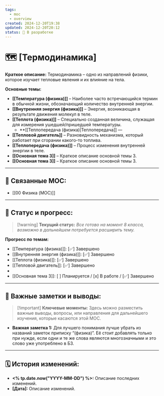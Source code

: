 ```yaml
---
tags:
  - moc
  - overview
created: 2024-12-20T19:38
updated: 2024-12-20T20:12
status: 🚧 В разработке
---
```


# 🗺️ **[Термодинамика]**

**Краткое описание:**  Термодинамика – одно из направлений физики, которое изучает тепловые явления и их влияние на тела.

**Основные темы:**

- **[[Температура (физика)]]** –  Наиболее часто встречающийся термин в обычной жизни, обозначающий количество внутренней энергии.
- **[[Внутренняя энергия (физика)]]** –  Энергия, возникающая в результате движения молекул в теле.
- **[[Теплота (физика)]]**  –  Специально созданная величина, служащая для измерения ушедшей/пришедшей температуры.
	- **[[Теплопередача (физика)|Теплопередача]] — 
-  **[[Тепловой двигатель]]**  –  Разновидность механизма, который работает при сгорании какого-то топлива.
-  **[[Теплопередача (физика)]]**  –  Процесс изменения внутренней энергии в теле.
-  **[[Основная тема 3]]**  –  Краткое описание основной темы 3.
-  **[[Основная тема 3]]**  –  Краткое описание основной темы 3.

---

## 🔗 **Связанные MOC:**

- [[00 Физика (MOC)]]
- - -
## 🚦 **Статус и прогресс:**

> [!warning] **Текущий статус:** _Все готово на момент 8 класса, возможно в дальнейшем потребуется расширить тему._

**Прогресс по темам:**

- [[Температура (физика)]]:   [✅] Завершено
- [[Внутренняя энергия (физика)]]:   [✅] Завершено
- [[Теплота (физика)]]:  [✅] Завершено
- [[Тепловой двигатель]]: [✅] Завершено
- 
- [[Основная тема 3]]:  [ ] Планируется / [x] В работе / [✅] Завершено

---

## 📌 **Важные заметки и выводы:**

> [!important] **Ключевые моменты:** Здесь можно разместить важные выводы, вопросы, или направления для дальнейшего изучения, которые касаются этой MOC.

- **Важная заметка 1:** Для лучшего понимания лучше убрать из названий заметок приписку “(физика)”. Её стоит добавлять только при нужде, если одни и те же слова являются многозначными и это слово уже употреблено в БЗ.

---

## 🗓️ **История изменений:**

- **<% tp.date.now("YYYY-MM-DD") %>:**  Описание последних изменений.
- **[Дата]:**  Описание изменений.